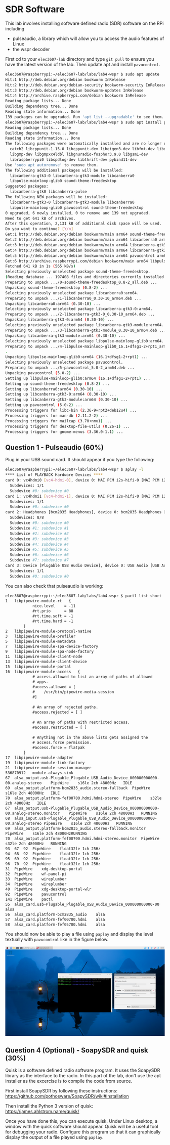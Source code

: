 # SDR Software
This lab involves installing software defined radio (SDR) software on the RPi including
 * pulseaudio, a library which will allow you to access the audio features of Linux
 * the wspr decoder

First cd to your ```elec3607-lab``` directory and type ```git pull``` to ensure you have the latest version of the lab. Then update apt and install ```pavucontrol```.
```bash
elec3607@raspberrypi:~/elec3607-lab/labs/lab4-wspr $ sudo apt update
Hit:1 http://deb.debian.org/debian bookworm InRelease
Hit:2 http://deb.debian.org/debian-security bookworm-security InRelease
Hit:3 http://deb.debian.org/debian bookworm-updates InRelease                  
Hit:4 http://archive.raspberrypi.com/debian bookworm InRelease                 
Reading package lists... Done
Building dependency tree... Done
Reading state information... Done
139 packages can be upgraded. Run 'apt list --upgradable' to see them.
elec3607@raspberrypi:~/elec3607-lab/labs/lab4-wspr $ sudo apt install pavucontrol
Reading package lists... Done
Building dependency tree... Done
Reading state information... Done
The following packages were automatically installed and are no longer required:
  catch2 libcppunit-1.15-0 libcppunit-dev libeigen3-dev libfmt-dev libglfw3
  libgmp-dev libgmpxx4ldbl libgnuradio-fosphor3.9.0 libgsm1-dev
  libraspberrypi0 libspdlog-dev libthrift-dev pybind11-dev
Use 'sudo apt autoremove' to remove them.
The following additional packages will be installed:
  libcanberra-gtk3-0 libcanberra-gtk3-module libcanberra0
  libpulse-mainloop-glib0 sound-theme-freedesktop
Suggested packages:
  libcanberra-gtk0 libcanberra-pulse
The following NEW packages will be installed:
  libcanberra-gtk3-0 libcanberra-gtk3-module libcanberra0
  libpulse-mainloop-glib0 pavucontrol sound-theme-freedesktop
0 upgraded, 6 newly installed, 0 to remove and 139 not upgraded.
Need to get 641 kB of archives.
After this operation, 2,131 kB of additional disk space will be used.
Do you want to continue? [Y/n] 
Get:1 http://deb.debian.org/debian bookworm/main arm64 sound-theme-freedesktop all 0.8-2 [384 kB]
Get:2 http://deb.debian.org/debian bookworm/main arm64 libcanberra0 arm64 0.30-10 [38.3 kB]
Get:3 http://deb.debian.org/debian bookworm/main arm64 libcanberra-gtk3-0 arm64 0.30-10 [12.3 kB]
Get:4 http://deb.debian.org/debian bookworm/main arm64 libcanberra-gtk3-module arm64 0.30-10 [14.2 kB]
Get:5 http://deb.debian.org/debian bookworm/main arm64 pavucontrol arm64 5.0-2 [166 kB]
Get:6 http://archive.raspberrypi.com/debian bookworm/main arm64 libpulse-mainloop-glib0 arm64 16.1+dfsg1-2+rpt1 [26.8 kB]
Fetched 641 kB in 1s (565 kB/s)                   
Selecting previously unselected package sound-theme-freedesktop.
(Reading database ... 197408 files and directories currently installed.)
Preparing to unpack .../0-sound-theme-freedesktop_0.8-2_all.deb ...
Unpacking sound-theme-freedesktop (0.8-2) ...
Selecting previously unselected package libcanberra0:arm64.
Preparing to unpack .../1-libcanberra0_0.30-10_arm64.deb ...
Unpacking libcanberra0:arm64 (0.30-10) ...
Selecting previously unselected package libcanberra-gtk3-0:arm64.
Preparing to unpack .../2-libcanberra-gtk3-0_0.30-10_arm64.deb ...
Unpacking libcanberra-gtk3-0:arm64 (0.30-10) ...
Selecting previously unselected package libcanberra-gtk3-module:arm64.
Preparing to unpack .../3-libcanberra-gtk3-module_0.30-10_arm64.deb ...
Unpacking libcanberra-gtk3-module:arm64 (0.30-10) ...
Selecting previously unselected package libpulse-mainloop-glib0:arm64.
Preparing to unpack .../4-libpulse-mainloop-glib0_16.1+dfsg1-2+rpt1_arm64.deb ..
.
Unpacking libpulse-mainloop-glib0:arm64 (16.1+dfsg1-2+rpt1) ...
Selecting previously unselected package pavucontrol.
Preparing to unpack .../5-pavucontrol_5.0-2_arm64.deb ...
Unpacking pavucontrol (5.0-2) ...
Setting up libpulse-mainloop-glib0:arm64 (16.1+dfsg1-2+rpt1) ...
Setting up sound-theme-freedesktop (0.8-2) ...
Setting up libcanberra0:arm64 (0.30-10) ...
Setting up libcanberra-gtk3-0:arm64 (0.30-10) ...
Setting up libcanberra-gtk3-module:arm64 (0.30-10) ...
Setting up pavucontrol (5.0-2) ...
Processing triggers for libc-bin (2.36-9+rpt2+deb12u4) ...
Processing triggers for man-db (2.11.2-2) ...
Processing triggers for mailcap (3.70+nmu1) ...
Processing triggers for desktop-file-utils (0.26-1) ...
Processing triggers for gnome-menus (3.36.0-1.1) ...
```
## Question 1 -  Pulseaudio (60\%)

Plug in your USB sound card. It should appear if you type the following:
```bash
elec3607@raspberrypi:~/elec3607-lab/labs/lab4-wspr $ aplay -l
**** List of PLAYBACK Hardware Devices ****
card 0: vc4hdmi0 [vc4-hdmi-0], device 0: MAI PCM i2s-hifi-0 [MAI PCM i2s-hifi-0]
  Subdevices: 1/1
  Subdevice #0: subdevice #0
card 1: vc4hdmi1 [vc4-hdmi-1], device 0: MAI PCM i2s-hifi-0 [MAI PCM i2s-hifi-0]
  Subdevices: 1/1
  Subdevice #0: subdevice #0
card 2: Headphones [bcm2835 Headphones], device 0: bcm2835 Headphones [bcm2835 Headphones]
  Subdevices: 8/8
  Subdevice #0: subdevice #0
  Subdevice #1: subdevice #1
  Subdevice #2: subdevice #2
  Subdevice #3: subdevice #3
  Subdevice #4: subdevice #4
  Subdevice #5: subdevice #5
  Subdevice #6: subdevice #6
  Subdevice #7: subdevice #7
card 3: Device [Plugable USB Audio Device], device 0: USB Audio [USB Audio]
  Subdevices: 1/1
  Subdevice #0: subdevice #0
```

You can also check that pulseaudio is working:
```
elec3607@raspberrypi:~/elec3607-lab/labs/lab4-wspr $ pactl list short
1	libpipewire-module-rt	{
            nice.level    = -11
            #rt.prio      = 88
            #rt.time.soft = -1
            #rt.time.hard = -1
        }	
2	libpipewire-module-protocol-native		
3	libpipewire-module-profiler		
5	libpipewire-module-metadata		
7	libpipewire-module-spa-device-factory		
9	libpipewire-module-spa-node-factory		
11	libpipewire-module-client-node		
13	libpipewire-module-client-device		
15	libpipewire-module-portal		
16	libpipewire-module-access	{
            # access.allowed to list an array of paths of allowed
            # apps.
            #access.allowed = [
            #    /usr/bin/pipewire-media-session
            #]

            # An array of rejected paths.
            #access.rejected = [ ]

            # An array of paths with restricted access.
            #access.restricted = [ ]

            # Anything not in the above lists gets assigned the
            # access.force permission.
            #access.force = flatpak
        }	
17	libpipewire-module-adapter		
19	libpipewire-module-link-factory		
21	libpipewire-module-session-manager		
536870912	module-always-sink		
67	alsa_output.usb-Plugable_Plugable_USB_Audio_Device_000000000000-00.analog-stereo	PipeWire	s16le 2ch 48000Hz	IDLE
69	alsa_output.platform-bcm2835_audio.stereo-fallback	PipeWire	s16le 2ch 48000Hz	IDLE
70	alsa_output.platform-fef00700.hdmi.hdmi-stereo	PipeWire	s32le 2ch 48000Hz	IDLE
67	alsa_output.usb-Plugable_Plugable_USB_Audio_Device_000000000000-00.analog-stereo.monitor	PipeWire	s16le 2ch 48000Hz	RUNNING
68	alsa_input.usb-Plugable_Plugable_USB_Audio_Device_000000000000-00.analog-stereo	PipeWire	s16le 2ch 48000Hz	RUNNING
69	alsa_output.platform-bcm2835_audio.stereo-fallback.monitor	PipeWire	s16le 2ch 48000HzRUNNING
70	alsa_output.platform-fef00700.hdmi.hdmi-stereo.monitor	PipeWire	s32le 2ch 48000Hz	RUNNING
93	67	92	PipeWire	float32le 1ch 25Hz
94	68	92	PipeWire	float32le 1ch 25Hz
95	69	92	PipeWire	float32le 1ch 25Hz
96	70	92	PipeWire	float32le 1ch 25Hz
31	PipeWire	xdg-desktop-portal
32	PipeWire	wf-panel-pi
33	PipeWire	wireplumber
34	PipeWire	wireplumber
40	PipeWire	xdg-desktop-portal-wlr
92	PipeWire	pavucontrol
141	PipeWire	pactl
55	alsa_card.usb-Plugable_Plugable_USB_Audio_Device_000000000000-00	alsa
56	alsa_card.platform-bcm2835_audio	alsa
57	alsa_card.platform-fef00700.hdmi	alsa
58	alsa_card.platform-fef05700.hdmi	alsa
```

You should now be able to play a file using ```paplay``` and display the level textually with ```pavucontrol``` like in the figure below.


![](pavucontrol.png)

## Question 4 (Optional) - SoapySDR and quisk (30\%)

Quisk is a software defined radio software program. It uses the SoapySDR library as the interface to the radio. In this part of the lab, don't use the apt installer as the excercise is to compile the code from source.

First install SoapySDR by following these instructions: <https://github.com/pothosware/SoapySDR/wiki#installation>

Then install the Python 3 version of quisk: <https://james.ahlstrom.name/quisk/>

Once you have done this, you can execute quisk. Under Linux desktop, a window with the quisk software should appear. Quisk will be a useful tool for debugging your radio. Configure this program so that it can graphically display the output of a file played using ```paplay```.


